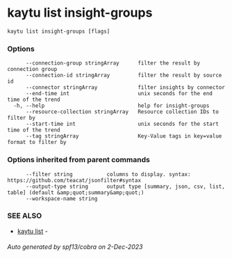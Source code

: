# kaytu list insight-groups



```
kaytu list insight-groups [flags]
```

### Options

```
      --connection-group stringArray      filter the result by connection group
      --connection-id stringArray         filter the result by source id
      --connector stringArray             filter insights by connector
      --end-time int                      unix seconds for the end time of the trend
  -h, --help                              help for insight-groups
      --resource-collection stringArray   Resource collection IDs to filter by
      --start-time int                    unix seconds for the start time of the trend
      --tag stringArray                   Key-Value tags in key=value format to filter by
```

### Options inherited from parent commands

```
      --filter string           columns to display. syntax: https://github.com/teacat/jsonfilter#syntax
      --output-type string      output type [summary, json, csv, list, table] (default &amp;quot;summary&amp;quot;)
      --workspace-name string   
```

### SEE ALSO

* [kaytu list](kaytu_list)	 - 

###### Auto generated by spf13/cobra on 2-Dec-2023
